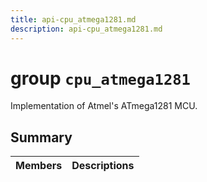 ```yaml
---
title: api-cpu_atmega1281.md
description: api-cpu_atmega1281.md
---
```

# group `cpu_atmega1281` 

Implementation of Atmel's ATmega1281 MCU.

## Summary

 Members                        | Descriptions                                
--------------------------------|---------------------------------------------

